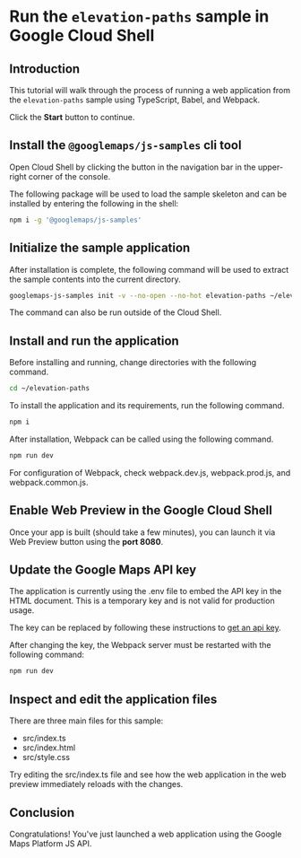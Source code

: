 # Run the `elevation-paths` sample in Google Cloud Shell

<walkthrough-tutorial-duration duration="10"/>

## Introduction

This tutorial will walk through the process of running a web application from
the `elevation-paths` sample using TypeScript, Babel, and Webpack.

Click the **Start** button to continue.

## Install the `@googlemaps/js-samples` cli tool

Open Cloud Shell by clicking the
<walkthrough-cloud-shell-icon></walkthrough-cloud-shell-icon> button in the
navigation bar in the upper-right corner of the console.

The following package will be used to load the sample skeleton and can be
installed by entering the following in the shell:

```bash
npm i -g '@googlemaps/js-samples'
```

## Initialize the sample application

After installation is complete, the following command will be used to extract
the sample contents into the current directory.

```bash
googlemaps-js-samples init -v --no-open --no-hot elevation-paths ~/elevation-paths
```

The command can also be run outside of the Cloud Shell.

## Install and run the application

Before installing and running, change directories with the following command.

```bash
cd ~/elevation-paths
```

To install the application and its requirements, run the following command.

```bash
npm i
```

After installation, Webpack can be called using the following command.

```bash
npm run dev
```

For configuration of Webpack, check
<walkthrough-editor-open-file filePath="~/elevation-paths/webpack.dev.js">webpack.dev.js</walkthrough-editor-open-file>,
<walkthrough-editor-open-file filePath="~/elevation-paths/webpack.prod.js">webpack.prod.js</walkthrough-editor-open-file>,
and
<walkthrough-editor-open-file filePath="~/elevation-paths/webpack.common.js">webpack.common.js</walkthrough-editor-open-file>.

## Enable Web Preview in the Google Cloud Shell

Once your app is built (should take a few minutes), you can launch it via
<walkthrough-spotlight-pointer target="cloudshell" spotlightId="devshell-web-preview-button">Web
Preview button</walkthrough-spotlight-pointer> using the **port 8080**.

## Update the Google Maps API key

The application is currently using the
<walkthrough-editor-open-file filePath="~/elevation-paths/.env">.env</walkthrough-editor-open-file>
file to embed the API key in the HTML document. This is a temporary key and is
not valid for production usage.

The key can be replaced by following these instructions to
[get an api key](https://developers.google.com/maps/documentation/javascript/get-api-key).

After changing the key, the Webpack server must be restarted with the following
command:

```bash
npm run dev
```

## Inspect and edit the application files

There are three main files for this sample:

*   <walkthrough-editor-open-file filePath="~/elevation-paths/src/index.ts">src/index.ts</walkthrough-editor-open-file>
*   <walkthrough-editor-open-file filePath="~/elevation-paths/src/index.html">src/index.html</walkthrough-editor-open-file>
*   <walkthrough-editor-open-file filePath="~/elevation-paths/src/style.css">src/style.css</walkthrough-editor-open-file>

Try editing the <walkthrough-editor-open-file filePath="~/elevation-paths/src/index.ts">src/index.ts</walkthrough-editor-open-file> file and see how the web application in the web preview immediately reloads with the changes.

## Conclusion

<walkthrough-conclusion-trophy></walkthrough-conclusion-trophy>

Congratulations! You've just launched a web application using the Google Maps
Platform JS API.
